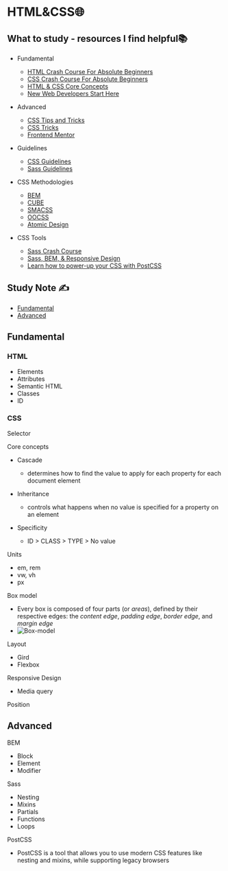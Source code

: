 # HTML&CSS🌐

## What to study - resources I find helpful📚

- Fundamental
  - [HTML Crash Course For Absolute Beginners](https://www.youtube.com/watch?v=UB1O30fR-EE&list=PLillGF-RfqbZTASqIqdvm1R5mLrQq79CU&index=1)
  - [CSS Crash Course For Absolute Beginners](https://www.youtube.com/watch?v=yfoY53QXEnI)
  - [HTML & CSS Core Concepts](https://www.youtube.com/watch?v=c0kfcP_nD9E&list=PL4-IK0AVhVjP27yZLwW-gkPggRps0CCnP)
  - [New Web Developers Start Here](https://www.youtube.com/playlist?list=PLZlA0Gpn_vH9xx-RRVNG187ETT2ekWFsq)
- Advanced
  - [CSS Tips and Tricks](https://www.youtube.com/watch?v=vncch9-1kPE&list=PL4-IK0AVhVjMylAEgsiMvj3rt4Eb_lI1k)
  - [CSS Tricks](https://css-tricks.com/)
  - [Frontend Mentor](https://www.frontendmentor.io/challenges)
- Guidelines
  - [CSS Guidelines](https://cssguidelin.es/#the-importance-of-a-styleguide)
  - [Sass Guidelines](https://sass-guidelin.es/)

- CSS Methodologies
  - [BEM](http://getbem.com/introduction/)
  - [CUBE](https://cube.fyi/)
  - [SMACSS](http://smacss.com/book/)
  - [OOCSS](https://www.smashingmagazine.com/2011/12/an-introduction-to-object-oriented-css-oocss/)
  - [Atomic Design](https://bradfrost.com/blog/post/atomic-web-design/)

- CSS Tools
  - [Sass Crash Course](https://www.youtube.com/watch?v=nu5mdN2JIwM&list=PLillGF-RfqbYeckUaD1z6nviTp31GLTH8&index=19)
  - [Sass, BEM, & Responsive Design](https://www.youtube.com/watch?v=jfMHA8SqUL4)
  - [Learn how to power-up your CSS with PostCSS](https://www.youtube.com/watch?v=ohJcZW60br0&t=103s)


## Study Note ✍️

- [Fundamental](#Fundamental)
- [Advanced](#Advanced)

## Fundamental

### HTML

- Elements
- Attributes
- Semantic HTML
- Classes
- ID

### CSS

Selector

Core concepts

- Cascade
  - determines how to find the value to apply for each property for each document element

- Inheritance
  - controls what happens when no value is specified for a property on an element
- Specificity
  - ID > CLASS > TYPE > No value

Units

- em, rem
- vw, vh
- px

Box model

- Every box is composed of four parts (or *areas*), defined by their respective edges: the *content edge*, *padding edge*, *border edge*, and *margin edge*
- ![Box-model](https://github.com/erinchocolate/teach-myself-programming/blob/master/Programming/Images/Box-model.PNG)

Layout

- Gird
- Flexbox

Responsive Design

- Media query

Position

## Advanced

BEM

- Block
- Element
- Modifier

Sass

- Nesting
- Mixins
- Partials
- Functions
- Loops

PostCSS

- PostCSS is a tool that allows you to use modern CSS features like nesting and mixins, while supporting legacy browsers



